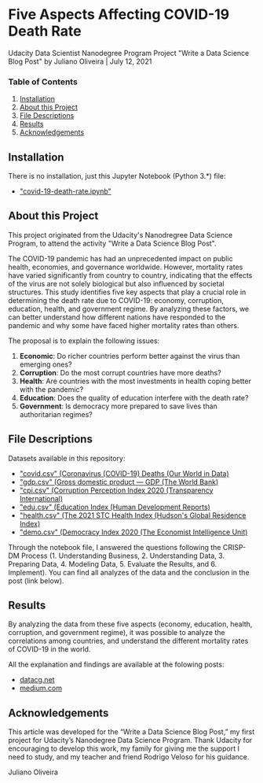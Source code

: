 Five Aspects Affecting COVID-19 Death Rate
==========================================

Udacity Data Scientist Nanodegree Program
Project "Write a Data Science Blog Post"
by Juliano Oliveira | July 12, 2021

### Table of Contents

1. [Installation](#installation)
2. [About this Project](#motivation)
3. [File Descriptions](#files)
4. [Results](#results)
5. [Acknowledgements](#acknowledgements)

## Installation <a name="installation"></a>

There is no installation, just this Jupyter Notebook (Python 3.*) file:

- ["covid-19-death-rate.ipynb"](https://github.com/datacgi/covid-19-death-rate/blob/main/covid-19-death-rate.ipynb)

## About this Project<a name="motivation"></a>

This project originated from the Udacity's Nanodregree Data Science Program, to attend the activity "Write a Data Science Blog Post".

The COVID-19 pandemic has had an unprecedented impact on public health, economies, and governance worldwide. However, mortality rates have varied significantly from country to country, indicating that the effects of the virus are not solely biological but also influenced by societal structures. This study identifies five key aspects that play a crucial role in determining the death rate due to COVID-19: economy, corruption, education, health, and government regime. By analyzing these factors, we can better understand how different nations have responded to the pandemic and why some have faced higher mortality rates than others.

The proposal is to explain the following issues:

1. <b>Economic</b>: Do richer countries perform better against the virus than emerging ones?
2. <b>Corruption</b>: Do the most corrupt countries have more deaths?
3. <b>Health</b>: Are countries with the most investments in health coping better with the pandemic?
4. <b>Education</b>: Does the quality of education interfere with the death rate?
5. <b>Government</b>: Is democracy more prepared to save lives than authoritarian regimes?

## File Descriptions <a name="files"></a>

Datasets available in this repository:

- ["covid.csv" (Coronavirus (COVID-19) Deaths (Our World in Data)](https://ourworldindata.org/covid-deaths/)
- ["gdp.csv" (Gross domestic product — GDP (The World Bank)](https://data.worldbank.org/indicator/NY.GDP.MKTP.CD)
- ["cpi.csv" (Corruption Perception Index 2020 (Transparency International)](https://www.transparency.org/en/cpi/2020/index/bra)
- ["edu.csv" (Education Index (Human Development Reports)](http://hdr.undp.org/en/indicators/103706)
- ["health.csv" (The 2021 STC Health Index (Hudson's Global Residence Index)](https://globalresidenceindex.com/hnwi-index/health-index/)
- ["demo.csv" (Democracy Index 2020 (The Economist Intelligence Unit)](https://www.eiu.com/n/campaigns/democracy-index-2020/)

Through the notebook file, I answered the questions following the CRISP-DM Process (1. Understanding Business, 2. Understanding Data, 3. Preparing Data, 4. Modeling Data, 5. Evaluate the Results, and 6. Implement). You can find all analyzes of the data and the conclusion in the post (link below).  

## Results<a name="results"></a>

By analyzing the data from these five aspects (economy, education, health, corruption, and government regime), it was possible to analyze the correlations among countries, and understand the different mortality rates of COVID-19 in the world.

All the explanation and findings are available at the folowing posts:
- [datacg.net](https://datacg.net/data-science/five-aspects-affecting-covid-19-death-rate)
- [medium.com](https://datacgi.medium.com/five-aspects-affecting-covid-19-death-rate-9f5758a62ef1)

## Acknowledgements<a name="acknowledgements"></a>

This article was developed for the “Write a Data Science Blog Post,” my first project for Udacity’s Nanodegree Data Science Program. Thank Udacity for encouraging to develop this work, my family for giving me the support I need to study, and my teacher and friend Rodrigo Veloso for his guidance.

Juliano Oliveira

